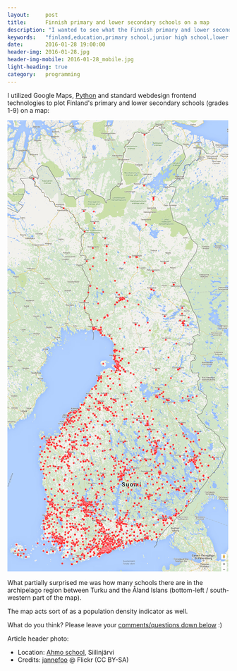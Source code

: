 ```yaml
---
layout:     post
title:      Finnish primary and lower secondary schools on a map
description: "I wanted to see what the Finnish primary and lower secondary school network (grades 1-9) looks like on a map. This is the result."
keywords:   "finland,education,primary school,junior high school,lower secondary school,PISA,map,school network,nordic,nordics"
date:       2016-01-28 19:00:00
header-img: 2016-01-28.jpg
header-img-mobile: 2016-01-28_mobile.jpg
light-heading: true
category:   programming
---
```


I utilized Google Maps, [Python](https://xkcd.com/353/) and standard webdesign frontend technologies to plot Finland's primary and lower secondary schools (grades 1-9) on a map:

[![Kartta Suomen peruskouluista](/img/suomen-peruskoulut.jpg)](/img/suomen-peruskoulut.jpg)

What partially surprised me was how many schools there are in the archipelago region between Turku and the Åland Islans (bottom-left / south-western part of the map).

The map acts sort of as a population density indicator as well.

What do you think? Please leave your <a href="#disqus_thread">comments/questions down below</a> :)

Article header photo:

- Location: [Ahmo school](https://www.google.fi/maps/place/Ahmon+Koulu/@63.4466457,24.8307998,5z/data=!4m2!3m1!1s0x4684a6cab3dec0bb:0xe6848a443a5fdff6), Siilinjärvi
- Credits: [jannefoo](https://www.flickr.com/photos/jannefoo/6338363562/in/photolist-aE6LEo-h6TK9t-paSV7t-oTpaja-8c6uBq-8c6uFU-8ErweL-9PqSqK-8Eome8-8ErvCo-8Ertfs-8EoiZ4-8ErsLm-6x1J33-6wWznX-8EokZT-8EruHb-8ErubL-8EojVp-8ErtKG-8ErtwY-8Eoi42-8EokpP-81BRUZ-81BSjB-81F1FS-81F1v9-81BRXg-81EZyY-6x1H2Q-f7i44d-f73ScV-f73Q94-81BSae-8c3arr-81BRyP-81F1jb-81BRM2-81F17W-81BRCr-81EZVC-81EZTA-81BR7k-5NPLve-paLkiz-oTwJf8-oTwyUz-oTnD5M-81BRkt-AHMT7) @ Flickr (CC BY-SA)